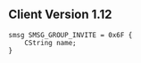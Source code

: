 ## Client Version 1.12

```rust,ignore
smsg SMSG_GROUP_INVITE = 0x6F {
    CString name;    
}

```
